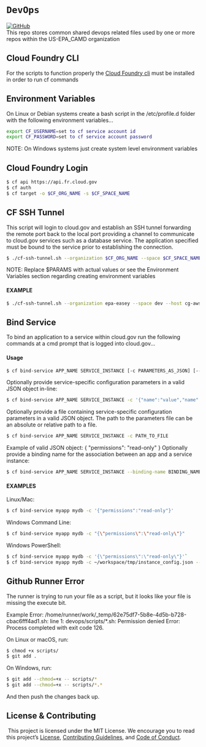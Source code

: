 # `DevOps`
[![GitHub](https://img.shields.io/github/license/US-EPA-CAMD/devops)](https://github.com/US-EPA-CAMD/devops/blob/master/LICENSE)<br>
This repo stores common shared devops related files used by one or more repos within the US-EPA_CAMD organization

## Cloud Foundry CLI
For the scripts to function properly the [Cloud Foundry cli] must be installed in order to run cf commands

## Environment Variables
On Linux or Debian systems create a bash script in the /etc/profile.d folder with the following environment variables...
```sh
export CF_USERNAME=set to cf service account id
export CF_PASSWORD=set to cf service account password
```
NOTE: On Windows systems just create system level environment variables

## Cloud Foundry Login
```sh
$ cf api https://api.fr.cloud.gov
$ cf auth
$ cf target -o $CF_ORG_NAME -s $CF_SPACE_NAME
```

## CF SSH Tunnel
This script will login to cloud.gov and establish an SSH tunnel forwarding the remote port back to the local port providing a channel to communicate to cloud.gov services such as a database service. The application specified must be bound to the service prior to establishing the connection.
```sh
$ ./cf-ssh-tunnel.sh --organization $CF_ORG_NAME --space $CF_SPACE_NAME --host $CF_DB_HOST --application $CF_APPLICATON --localPort $LOCAL_PORT --remotePort $REMOTE_PORT
```
NOTE: Replace $PARAMS with actual values or see the Environment Variables section regarding creating environment variables

#### EXAMPLE
```sh
$ ./cf-ssh-tunnel.sh --organization epa-easey --space dev --host cg-aws-broker-prodg1t1yiwikl6s1rs.ci7nkegdizyy.us-gov-west-1.rds.amazonaws.com --application facilities-api --localPort 15210 --remotePort 5432
```

## Bind Service
To bind an application to a service within cloud.gov run the following commands at a cmd prompt that is logged into cloud.gov...

#### Usage
```sh
$ cf bind-service APP_NAME SERVICE_INSTANCE [-c PARAMETERS_AS_JSON] [--binding-name BINDING_NAME]
```
Optionally provide service-specific configuration parameters in a valid JSON object in-line:
```sh
$ cf bind-service APP_NAME SERVICE_INSTANCE -c '{"name":"value","name":"value"}'
```
Optionally provide a file containing service-specific configuration parameters in a valid JSON object. The path to the parameters file can be an absolute or relative path to a file.
```sh
$ cf bind-service APP_NAME SERVICE_INSTANCE -c PATH_TO_FILE
```
Example of valid JSON object: { "permissions": "read-only" } Optionally provide a binding name for the association between an app and a service instance:
```sh
$ cf bind-service APP_NAME SERVICE_INSTANCE --binding-name BINDING_NAME
```

#### EXAMPLES
Linux/Mac:
```sh
$ cf bind-service myapp mydb -c '{"permissions":"read-only"}'
```
Windows Command Line:
```sh
$ cf bind-service myapp mydb -c "{\"permissions\":\"read-only\"}"
```
Windows PowerShell:
```sh
$ cf bind-service myapp mydb -c '{\"permissions\":\"read-only\"}'`
$ cf bind-service myapp mydb -c ~/workspace/tmp/instance_config.json --binding-name BINDING_NAME
```

## Github Runner Error
The runner is trying to run your file as a script, but it looks like your file is missing the execute bit.

Example Error:
/home/runner/work/_temp/62e75df7-5b8e-4d5b-b728-cbac6fff4ad1.sh: line 1: devops/scripts/*.sh: Permission denied
Error: Process completed with exit code 126.

On Linux or macOS, run:
```sh
$ chmod +x scripts/
$ git add .
```
On Windows, run:
```sh
$ git add --chmod=+x -- scripts/*
$ git add --chmod=+x -- scripts/*.*
```
And then push the changes back up.

[//]: # (These are reference links used in the body of this note and get stripped out when the markdown processor does its job. There is no need to format nicely because it shouldn't be seen. See http://stackoverflow.com/questions/4823468/store-comments-in-markdown-syntax)

[Cloud Foundry cli]: <https://docs.cloudfoundry.org/cf-cli/install-go-cli.html>

## License & Contributing
​
This project is licensed under the MIT License. We encourage you to read this project’s [License](LICENSE), [Contributing Guidelines](CONTRIBUTING.md), and [Code of Conduct](CODE_OF_CONDUCT.md).
